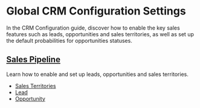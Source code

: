 <a id="configuration-guide-crm-configuration"></a>

# Global CRM Configuration Settings

In the CRM Configuration guide, discover how to enable the key sales features such as leads, opportunities and sales territories, as well as set up the default probabilities for opportunities statuses.

## [Sales Pipeline](sales-pipeline/index.md#configuration-guide-crm-sales-pipeline)

Learn how to enable and set up leads, opportunities and sales territories.

* [Sales Territories](sales-pipeline/sales-territories.md#sys-configuration-crm-sales-pipeline-sales-territories)
* [Lead](sales-pipeline/leads.md#sys-configuration-crm-sales-pipeline-sales-territories-leads)
* [Opportunity](sales-pipeline/opportunities.md#sys-configuration-crm-sales-pipeline-opportunities)

